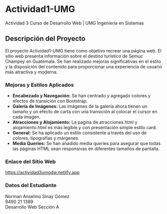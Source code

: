 # Actividad1-UMG

Actividad 3 Curso de Desarrollo Web | UMG Ingeniería en Sistemas

## Descripción del Proyecto

El proyecto Actividad1-UMG tiene como objetivo recrear una página web. 
El sitio web presenta información sobre el destino turístico de Semuc Champey en Guatemala. 
Se han realizado mejoras significativas en el estilo y la disposición del contenido para proporcionar una experiencia de usuario más atractiva y moderna.

### Mejoras y Estilos Aplicados

- **Encabezado y Navegación:** Se han centrado y agregado colores y efectos de transición con Bootstrap.
- **Galería de Imágenes:** Las imágenes de la galería ahora tienen un tamaño y un efecto de carta con una transición al colocar el cursor en cada imagen.
- **Atracciones y Alojamiento:** La pagina de atracciones.html y alojamiento.html es más legible y con presentación simple estilo card.
- **General:** Se ha aplicado un estilo consistente a través del uso de colores, tipografías y márgenes.
- **Media Queries:** Se han añadido media queries para asegurar que todas las páginas HTML sean responsivas en diferentes tamaños de pantalla.

### Enlace del Sitio Web

https://actividad3umgdw.netlify.app

### Datos del Estudiante

Norman Anselmo Sinay Gómez  
9490 21 1389  
Desarrollo Web Sección A
